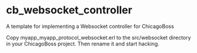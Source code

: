 cb_websocket_controller
=======================

A template for implementing a Websocket controller for ChicagoBoss

Copy myapp_myapp_protocol_websocket.erl to the src/websocket
directory in your ChicagoBoss project.  Then rename it and start
hacking.
